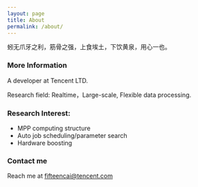 ```yaml
---
layout: page
title: About
permalink: /about/
---
```

蚓无爪牙之利，筋骨之强，上食埃土，下饮黄泉，用心一也。

### More Information

  A developer at Tencent LTD. 
  
  Research field: Realtime，Large-scale, Flexible data processing. 

### Research Interest: 
- MPP computing structure
- Auto job scheduling/parameter search
- Hardware boosting

### Contact me
Reach me at [fifteencai@tencent.com](mailto:fifteencai@tencent.com)
